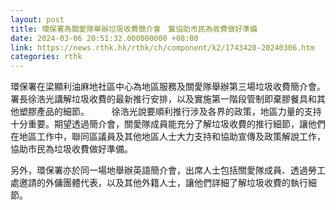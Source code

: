 ```yaml
---
layout: post
title: 環保署為關愛隊舉辦垃圾收費簡介會　冀協助市民為收費做好準備
date: 2024-03-06 20:51:32.000000000 +08:00
link: https://news.rthk.hk/rthk/ch/component/k2/1743420-20240306.htm
categories: rthk
---
```


環保署在梁顯利油麻地社區中心為地區服務及關愛隊舉辦第三場垃圾收費簡介會。署長徐浩光講解垃圾收費的最新推行安排，以及實施第一階段管制即棄膠餐具和其他塑膠產品的細節。
　　 
徐浩光說要順利推行涉及各界的政策，地區力量的支持十分重要。期望透過簡介會，關愛隊成員能充分了解垃圾收費的推行細節，讓他們在地區工作中，聯同區議員及其他地區人士大力支持和協助宣傳及政策解說工作，協助市民為垃圾收費做好準備。

另外，環保署亦於同一場地舉辦英語簡介會，出席人士包括關愛隊成員、透過勞工處邀請的外傭團體代表，以及其他外籍人士，讓他們詳細了解垃圾收費的執行細節。
